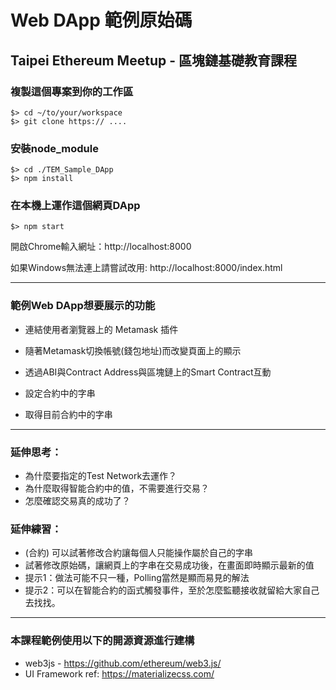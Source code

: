 # Web DApp 範例原始碼
## Taipei Ethereum Meetup - 區塊鏈基礎教育課程

### 複製這個專案到你的工作區
```shell
$> cd ~/to/your/workspace
$> git clone https:// ....
```

### 安裝node_module
```shell
$> cd ./TEM_Sample_DApp
$> npm install
```

### 在本機上運作這個網頁DApp
```shell
$> npm start
```
開啟Chrome輸入網址：http://localhost:8000

如果Windows無法連上請嘗試改用: http://localhost:8000/index.html

---

### 範例Web DApp想要展示的功能

- 連結使用者瀏覽器上的 Metamask 插件

- 隨著Metamask切換帳號(錢包地址)而改變頁面上的顯示

- 透過ABI與Contract Address與區塊鏈上的Smart Contract互動

- 設定合約中的字串

- 取得目前合約中的字串

---

### 延伸思考： 
- 為什麼要指定的Test Network去運作？
- 為什麼取得智能合約中的值，不需要進行交易？
- 怎麼確認交易真的成功了？

### 延伸練習：
- (合約) 可以試著修改合約讓每個人只能操作屬於自己的字串
- 試著修改原始碼，讓網頁上的字串在交易成功後，在畫面即時顯示最新的值
- 提示1：做法可能不只一種，Polling當然是顯而易見的解法
- 提示2：可以在智能合約的函式觸發事件，至於怎麼監聽接收就留給大家自己去找找。

---

### 本課程範例使用以下的開源資源進行建構
- web3js - https://github.com/ethereum/web3.js/
- UI Framework ref: https://materializecss.com/ 

